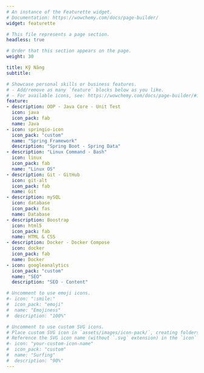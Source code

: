 ```yaml
---
# An instance of the Featurette widget.
# Documentation: https://wowchemy.com/docs/page-builder/
widget: featurette

# This file represents a page section.
headless: true

# Order that this section appears on the page.
weight: 30

title: Kỹ Năng
subtitle:

# Showcase personal skills or business features.
# - Add/remove as many `feature` blocks below as you like.
# - For available icons, see: https://wowchemy.com/docs/page-builder/#icons
feature:
- description: OOP - Java Core - Unit Test
  icon: java
  icon_pack: fab
  name: Java
- icon: springio-icon
  icon_pack: "custom"
  name: "Spring Framework"
  description: "Spring Boot - Spring Data"
- description: "Linux Command - Bash"
  icon: linux
  icon_pack: fab
  name: "Linux OS"
- description: Git - GitHub
  icon: git-alt
  icon_pack: fab
  name: Git
- description: mySQL
  icon: database
  icon_pack: fas
  name: Database
- description: Boostrap
  icon: html5
  icon_pack: fab
  name: HTML & CSS
- description: Docker - Docker Compose
  icon: docker
  icon_pack: fab
  name: Docker
- icon: googleanalytics
  icon_pack: "custom"
  name: "SEO"
  description: "SEO - Content"

# Uncomment to use emoji icons.
#- icon: ":smile:"
#  icon_pack: "emoji"
#  name: "Emojiness"
#  description: "100%"  

# Uncomment to use custom SVG icons.
# Place custom SVG icon in `assets/images/icon-pack/`, creating folders if necessary.
# Reference the SVG icon name (without `.svg` extension) in the `icon` field.
#- icon: "your-custom-icon-name"
#  icon_pack: "custom"
#  name: "Surfing"
#  description: "90%"
---
```

